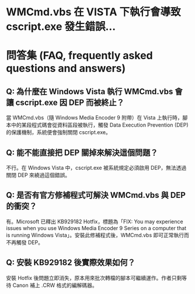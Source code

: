 # WMCmd.vbs 在 VISTA 下執行會導致 cscript.exe 發生錯誤…

# 問答集 (FAQ, frequently asked questions and answers)

## Q: 為什麼在 Windows Vista 執行 WMCmd.vbs 會讓 cscript.exe 因 DEP 而被終止？
當 WMCmd.vbs（隨 Windows Media Encoder 9 附帶）在 Vista 上執行時，腳本中的某段程式碼會從資料區段被執行，觸發 Data Execution Prevention (DEP) 的保護機制，系統便會強制關閉 cscript.exe。

## Q: 能不能直接把 DEP 關掉來解決這個問題？
不行。在 Windows Vista 中，cscript.exe 被系統規定必須啟用 DEP，無法透過關閉 DEP 來繞過這個錯誤。

## Q: 是否有官方修補程式可解決 WMCmd.vbs 與 DEP 的衝突？
有。Microsoft 已釋出 KB929182 Hotfix，標題為「FIX: You may experience issues when you use Windows Media Encoder 9 Series on a computer that is running Windows Vista」。安裝此修補程式後，WMCmd.vbs 即可正常執行而不再觸發 DEP。

## Q: 安裝 KB929182 後實際效果如何？
安裝 Hotfix 後問題立即消失，原本用來批次轉檔的腳本可繼續運作。作者只剩等待 Canon 補上 .CRW 格式的編解碼器。
